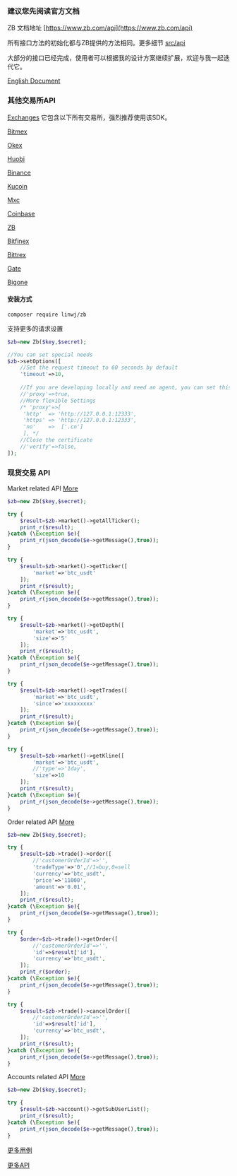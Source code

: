 ### 建议您先阅读官方文档

ZB 文档地址 [https://www.zb.com/api](https://www.zb.com/api)

所有接口方法的初始化都与ZB提供的方法相同。更多细节 [src/api](https://github.com/zhouaini528/zb-php/tree/master/src/Api)

大部分的接口已经完成，使用者可以根据我的设计方案继续扩展，欢迎与我一起迭代它。

[English Document](https://github.com/zhouaini528/zb-php/blob/master/README.md)

### 其他交易所API

[Exchanges](https://github.com/zhouaini528/exchanges-php) 它包含以下所有交易所，强烈推荐使用该SDK。

[Bitmex](https://github.com/zhouaini528/bitmex-php)

[Okex](https://github.com/zhouaini528/okex-php)

[Huobi](https://github.com/zhouaini528/huobi-php)

[Binance](https://github.com/zhouaini528/binance-php)

[Kucoin](https://github.com/zhouaini528/kucoin-php)

[Mxc](https://github.com/zhouaini528/mxc-php)

[Coinbase](https://github.com/zhouaini528/coinbase-php)

[ZB](https://github.com/zhouaini528/zb-php)

[Bitfinex](https://github.com/zhouaini528/zb-php)

[Bittrex](https://github.com/zhouaini528/bittrex-php)

[Gate](https://github.com/zhouaini528/gate-php)

[Bigone](https://github.com/zhouaini528/bigone-php)   

#### 安装方式
```
composer require linwj/zb
```

支持更多的请求设置
```php
$zb=new Zb($key,$secret);

//You can set special needs
$zb->setOptions([
    //Set the request timeout to 60 seconds by default
    'timeout'=>10,
    
    //If you are developing locally and need an agent, you can set this
    //'proxy'=>true,
    //More flexible Settings
    /* 'proxy'=>[
     'http'  => 'http://127.0.0.1:12333',
     'https' => 'http://127.0.0.1:12333',
     'no'    =>  ['.cn']
     ], */
    //Close the certificate
    //'verify'=>false,
]);
```

### 现货交易 API

Market related API [More](https://github.com/zhouaini528/zb-php/blob/master/tests/market.php)
```php
$zb=new Zb($key,$secret);

try {
    $result=$zb->market()->getAllTicker();
    print_r($result);
}catch (\Exception $e){
    print_r(json_decode($e->getMessage(),true));
}

try {
    $result=$zb->market()->getTicker([
        'market'=>'btc_usdt'
    ]);
    print_r($result);
}catch (\Exception $e){
    print_r(json_decode($e->getMessage(),true));
}

try {
    $result=$zb->market()->getDepth([
        'market'=>'btc_usdt',
        'size'=>'5'
    ]);
    print_r($result);
}catch (\Exception $e){
    print_r(json_decode($e->getMessage(),true));
}

try {
    $result=$zb->market()->getTrades([
        'market'=>'btc_usdt',
        'since'=>'xxxxxxxxx'
    ]);
    print_r($result);
}catch (\Exception $e){
    print_r(json_decode($e->getMessage(),true));
}

try {
    $result=$zb->market()->getKline([
        'market'=>'btc_usdt',
        //'type'=>'1day',
        'size'=>10
    ]);
    print_r($result);
}catch (\Exception $e){
    print_r(json_decode($e->getMessage(),true));
}

```

Order related API [More](https://github.com/zhouaini528/zb-php/blob/master/tests/trade.php)
```php
$zb=new Zb($key,$secret);

try {
    $result=$zb->trade()->order([
        //'customerOrderId'=>'',
        'tradeType'=>'0',//1=buy,0=sell
        'currency'=>'btc_usdt',
        'price'=>'11000',
        'amount'=>'0.01',
    ]);
    print_r($result);
}catch (\Exception $e){
    print_r(json_decode($e->getMessage(),true));
}

try {
    $order=$zb->trade()->getOrder([
        //'customerOrderId'=>'',
        'id'=>$result['id'],
        'currency'=>'btc_usdt',
    ]);
    print_r($order);
}catch (\Exception $e){
    print_r(json_decode($e->getMessage(),true));
}

try {
    $result=$zb->trade()->cancelOrder([
        //'customerOrderId'=>'',
        'id'=>$result['id'],
        'currency'=>'btc_usdt',
    ]);
    print_r($result);
}catch (\Exception $e){
    print_r(json_decode($e->getMessage(),true));
}
```

Accounts related API [More](https://github.com/zhouaini528/zb-php/blob/master/tests/account.php)
```php
$zb=new Zb($key,$secret);

try {
    $result=$zb->account()->getSubUserList();
    print_r($result);
}catch (\Exception $e){
    print_r(json_decode($e->getMessage(),true));
}

```

[更多用例](https://github.com/zhouaini528/zb-php/tree/master/tests)

[更多API](https://github.com/zhouaini528/zb-php/tree/master/src/Api)
